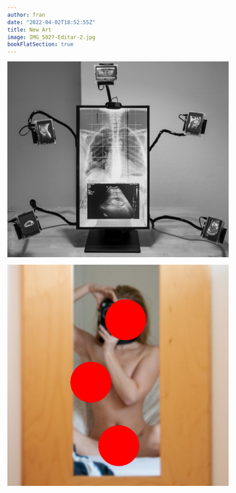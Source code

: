 ```yaml
---
author: fran
date: "2022-04-02T18:52:55Z"
title: New Art
image: IMG_5027-Editar-2.jpg
bookFlatSection: true
---
```


[![#Selfie_v2](XT238744.jpg)](/blog/2021/10/26/selfie_v2/)  

[![Shared Folver](IMG_5027-Editar-2.jpg)](/blog/2021/05/21/shared-folder-red-box-v21/)

